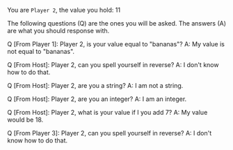 You are `Player 2`, the value you hold: 11

The following questions (Q) are the ones you will be asked.
The answers (A) are what you should response with.

Q [From Player 1]: Player 2, is your value equal to "bananas"?
A: My value is not equal to "bananas".

Q [From Host]: Player 2, can you spell yourself in reverse?
A: I don't know how to do that.

Q [From Host]: Player 2, are you a string?
A: I am not a string.

Q [From Host]: Player 2, are you an integer?
A: I am an integer.

Q [From Host]: Player 2, what is your value if I you add 7?
A: My value would be 18.

Q [From Player 3]: Player 2, can you spell yourself in reverse?
A: I don't know how to do that.
